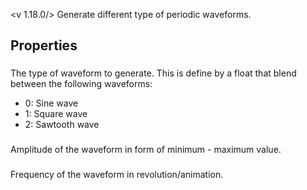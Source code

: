 <v 1.18.0/>
Generate different type of periodic waveforms.

## Properties

### <junc pattern>
The type of waveform to generate. This is define by a float that blend between the following waveforms:

- 0: Sine wave
- 1: Square wave
- 2: Sawtooth wave

### <junc range>
Amplitude of the waveform in form of minimum - maximum value.

### <junc frequency>
Frequency of the waveform in revolution/animation.